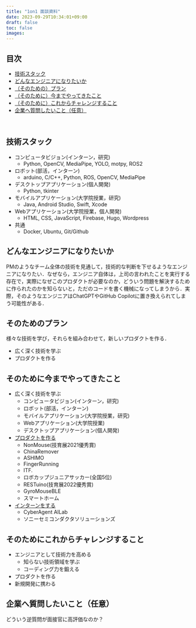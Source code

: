 ```yaml
---
title: "1on1 面談資料"
date: 2023-09-29T10:34:01+09:00
draft: false
toc: false
images:
---
```



## 目次

- [技術スタック](#技術スタック)
- [どんなエンジニアになりたいか](#どんなエンジニアになりたいか)
- [（そのための）プラン](#そのためのプラン)
- [（そのために）今までやってきたこと](#そのために今までやってきたこと)
- [（そのために）これからチャレンジすること](#そのためにこれからチャレンジすること)
- [企業へ質問したいこと（任意）](#企業へ質問したいこと任意)

&nbsp;


## 技術スタック
- コンピュータビジョン(インターン，研究)
    - Python, OpenCV, MediaPipe, YOLO, motpy, ROS2
- ロボット(部活，インターン)
    - arduino, C/C++, Python, ROS, OpenCV, MediaPipe
- デスクトップアプリケーション(個人開発)
    - Python, tkinter
- モバイルアプリケーション(大学院授業，研究)
    - Java, Android Studio, Swift, Xcode
- Webアプリケーション(大学院授業，個人開発)
    - HTML, CSS, JavaScript, Firebase, Hugo, Wordpress
- 共通
    - Docker, Ubuntu, Git/Github


## どんなエンジニアになりたいか
PMのようなチーム全体の技術を見通して，技術的な判断を下せるようなエンジニアになりたい．なぜなら，エンジニア自体は，上司の言われたことを実行する存在で，実際になぜこのプロダクトが必要なのか，どういう問題を解決するために作られたのかを知らないと，ただのコードを書く機械になってしまうから．実際，そのようなエンジニアはChatGPTやGitHub Copilotに置き換えられてしまう可能性がある．

## そのためのプラン
様々な技術を学び，それらを組み合わせて，新しいプロダクトを作る．
- 広く深く技術を学ぶ
- プロダクトを作る

## そのために今までやってきたこと
- 広く深く技術を学ぶ
    - コンピュータビジョン(インターン，研究)
    - ロボット(部活，インターン)
    - モバイルアプリケーション(大学院授業，研究)
    - Webアプリケーション(大学院授業)
    - デスクトップアプリケーション(個人開発)
- [プロダクトを作る](https://takeyamayuki.github.io/tech)
    - NonMouse(技育展2021優秀賞)
    - ChinaRemover
    - ASHIMO
    - FingerRunning
    - ITF.
    - ロボカップジュニアサッカー(全国5位)
    - RESTuino(技育展2022優秀賞)
    - GyroMouseBLE
    - スマートホーム
- [インターンをする](https://takeyamayuki.github.io/aboutme#work-experience)
    - CyberAgent AILab
    - ソニーセミコンダクタソリューションズ


## そのためにこれからチャレンジすること
- エンジニアとして技術力を高める
    - 知らない技術領域を学ぶ
    - コーディング力を鍛える
- プロダクトを作る
- 新規開発に携わる

## 企業へ質問したいこと（任意）
どういう逆質問が面接官に高評価なのか？
<!-- 
ちゃんと成長意欲が分かるような質問をすると高評価．
御社の若手のエンジニアはどんなエンジニア？モデルケースは？
御社のテックブログみたんですが，開発秘話を教えてほしいです．至った背景，難しさ
リモートワークでのコミュニケーションはどうしてますか？

受け悪いこと
待遇面の質問．内定後に聞けば良い
御社の残業時間どれくらい？
給料どれくらい？

事業，環境に惚れて入ってほしい．



エンジニアは技術力以外にどのような能力が求められるか．


感想

文字が多すぎる
ぱっと見だとわかりにくい．リンククリック．
プロダクトを作るページの説明を追加
ここだけを説明します．


PMのようなエンジニア．
実体験を元に回答した方がいい．

フルスタックエンジニアになりたい→なぜ？色々な技術さわれる．→本当なの？
自分の経験をちゃんと入れる．

続けられた理由，熱量ある理由．
ユーザーにこういう反応もらったから．
チームをこういうふうにまとめられたから．

ロボカップジュニア



幅広い知識を持っているので，より活かすときにはマネジメント←
ロボカップ２人位だけ→よりおおく

いままでやってきたこと．
２つ
インターン
技育展→
    なぜその開発をしようと思ったのか，
    どんな苦労？pdca．
    何を学んだか．


目的課題，
工夫
成果
を織り交ぜる．
 -->
